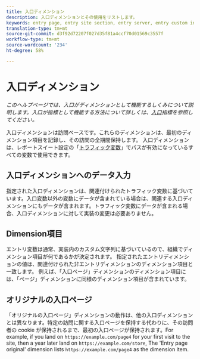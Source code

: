```yaml
---
title: 入口ディメンション
description: 入口ディメンションとその使用をリストします。
keywords: entry page, entry site section, entry server, entry custom insight
translation-type: tm+mt
source-git-commit: d3f92d72207f027d35f81a4ccf70d01569c3557f
workflow-type: tm+mt
source-wordcount: '234'
ht-degree: 58%

---
```



# 入口ディメンション

*このヘルプページでは、入口がディメンションとして機能するしくみについて説明します。入口が指標として機能する方法について詳しくは、[入口](../metrics/entries.md)指標を参照してください。*

入口ディメンションは訪問ベースです。これらのディメンションは、最初のディメンション項目を記録し、その訪問の全期間保持します。 入口ディメンションは、レポートスイート設定の「[トラフィック変数](/help/admin/admin/c-traffic-variables/traffic-var.md)」でパスが有効になっているすべての変数で使用できます。

## 入口ディメンションへのデータ入力

指定された入口ディメンションは、関連付けられたトラフィック変数に基づいています。入口変数以外の変数にデータが含まれている場合は、関連する入口ディメンションにもデータが含まれます。トラフィック変数にデータが含まれる場合、入口ディメンションに対して実装の変更は必要ありません。

## Dimension項目

エントリ変数は通常、実装内のカスタム文字列に基づいているので、組織でディメンション項目が何であるかが決定されます。 指定されたエントリディメンションの値は、関連付けられた非エントリディメンションのディメンション項目と一致します。 例えば、「入口ページ」ディメンションのディメンション項目には、「ページ」ディメンションに同様のディメンション項目が含まれています。

## オリジナルの入口ページ

「オリジナルの入口ページ」ディメンションの動作は、他の入口ディメンションとは異なります。特定の訪問に関する入口ページを保持する代わりに、その訪問者の cookie が保持されるまで、最初の入口ページが保持されます。For example, if you land on `https://example.com/page4` for your first visit to the site, then a year later land on `https://example.com/store`, The &#39;Entry page original&#39; dimension lists `https://example.com/page4` as the dimension item.
